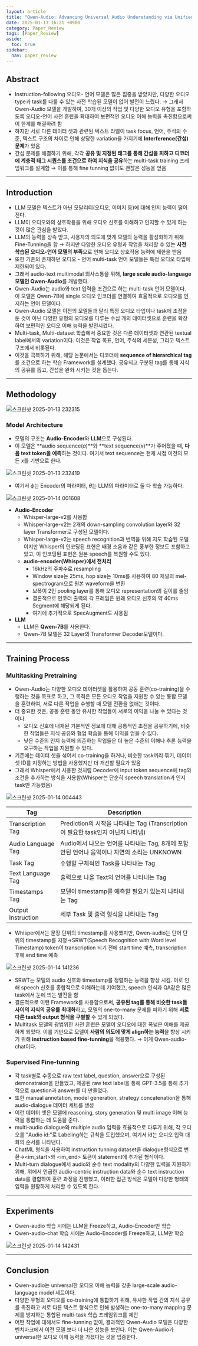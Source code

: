 ```yaml
---
layout: article
title: "Qwen-Audio: Advancing Universal Audio Understanding via Unified Large-Scale Audio-Language Models"
date: 2025-01-13 16:21 +0900
category: Paper_Review
tags: [Paper_Review]
aside:
  toc: true
sidebar:
  nav: paper_review
---
```

## Abstract

- Instruction-following 오디오- 언어 모델은 많은 집중을 받았지만, 다양한 오디오 type과 task를 다룰 수 있는 사전 학습된 모델이 없어 발전이 느렸다. → 그래서 Qwen-Audio 모델을 개발하여, 30개 이상의 작업 및 다양한 오디오 유형을 포함하도록 오디오-언어 사전 훈련을 확대하여 보편적인 오디오 이해 능력을 촉진함으로써 이 한계를 해결하려 함
- 하지만 서로 다른 데이터 셋과 관련된 텍스트 라벨이 task focus, 언어, 주석의 수준, 텍스트 구조의 차이로 인해 상당한 variation을 가지기에 **Interference(간섭) 문제**가 있음
- 간섭 문제를 해결하기 위해, 각각 **공유 및 지정된 태그를 통해 간섭을 피하고** **디코더에 계층적 태그 시퀀스를 조건으로 하여 지식을 공유**하는 multi-task training 프레임워크를 설계함 → 이를 통해 fine tunning 없이도 괜찮은 성능을 얻음

---

## Introduction

- LLM 모델은 텍스트가 아닌 모달리티(오디오, 이미지 등)에 대해 인지 능력이 떨어진다.
- LLM이 오디오와의 상호작용을 위해 오디오 신호를 이해하고 인지할 수 있게 하는 것이 많은 관심을 받았다.
- LLM의 능력을 상속 받고, 사용자의 의도에 맞게 모델의 능력을 활성화하기 위해 Fine-Tunning을 함 → 하지만 다양한 오디오 유형과 작업을 처리할 수 있는 **사전 학습된 오디오-언어 모델의 부족**으로 인해 오디오 상호작용 능력에 제한을 받음
- 또한 기존의 존재하던 오디오 - 언어 multi-task 언어 모델들은 특정 오디오 타입에 제한되어 있다.
- 그래서 audio-text multimodal 의사소통을 위해, **large scale audio-language 모델인 Qwen-Audio**를 개발했다.
- Qwen-Audio는 audio와 text 입력을 조건으로 하는 multi-task 언어 모델이다. 이 모델은 Qwen-7B에 single 오디오 인코더를 연결하여 효율적으로 오디오를 인지하는 언어 모델이다.
- Qwen-Audio 모델은 이전의 모델들과 달리 특정 오디오 타입이나 task에 초점을 둔 것이 아닌 다양한 유형의 오디오를 다루는 수십 개의 데이터셋으로 훈련을 확장하여 보편적인 오디오 이해 능력을 발전시켰다.
- Multi-task, Multi-dataset 학습에서 중요한 것은 다른 데이터셋과 연관된 textual label에서의 variation이다. 이것은 작업 목표, 언어, 주석의 세분성, 그리고 텍스트 구조에서 비롯된다.
- 이것을 극복하기 위해, 해당 논문에서는 디코더에 **sequence of hierarchical tag**를 조건으로 하는 학습 Framework를 설계했다. 공유되고 구분된 tag를 통해 지식의 공유를 돕고, 간섭을 완화 시키는 것을 돕는다.

---

## Methodology

![스크린샷 2025-01-13 232315](https://github.com/user-attachments/assets/37e28e89-6e98-491c-9964-509c00333c7f)

### Model Architecture

- 모델의 구조는 **Audio-Encoder**와 **LLM**으로 구성된다.
- 이 모델은 **audio sequence($a$)**와 **text sequence($x$)**가 주어졌을 때, **다음 text token을 예측**하는 것이다. 여기서 text sequence는 현재 시점 이전의 모든 $x$를 기반으로 한다.

![스크린샷 2025-01-13 232419](https://github.com/user-attachments/assets/898a7b41-d7ea-45eb-8f81-645deb3c5c81)

- 여기서 $\phi$는 Encoder의 파라미터, $\theta$는 LLM의 파라미터로 둘 다 학습 가능하다.

![스크린샷 2025-01-14 001608](https://github.com/user-attachments/assets/69a72fdd-4600-4ca1-b573-b4be12a43bf0)

- **Audio-Encoder**
    - Whisper-large-v2를 사용함
    - Whisper-large-v2는 2개의 down-sampling convolution layer와 32 layer Transformer로 구성된 모델이다.
    - Whisper-large-v2는 speech recognition과 번역을 위해 지도 학습된 모델이지만 Whisper의 인코딩된 표현은 배경 소음과 같은 풍부한 정보도 포함하고 있고, 이 인코딩된 표현은 원본 speech를 복원할 수도 있다.
    - **audio-encoder(Whisper)에서 전처리**
        - 16kHz의 주파수로 resampling
        - Window size는 25ms, hop size는 10ms를 사용하여 80 채널의 mel-spectrogram으로 원본 waveform을 변환
        - 보폭이 2인 pooling layer를 통해 오디오 representation의 길이를 줄임
        - 결론적으로 인코더 출력의 각 프레임은 원래 오디오 신호의 약 40ms Segment에 해당되게 된다.
        - 여기에 추가적으로 SpecAugment도 사용됨
- **LLM**
    - LLM은 **Qwen-7B**를 사용한다.
    - Qwen-7B 모델은 32 Layer의 Transformer Decoder모델이다.

---

## Training Process

### **Multitasking Pretraining**

- Qwen-Audio는 다양한 오디오 데이터셋을 활용하여 공동 훈련(co-training)을 수행하는 것을 목표로 하고, 그 목적은 모든 오디오 작업을 지원할 수 있는 통합 모델을 훈련하여, 서로 다른 작업을 수행할 때  모델 전환을 없애는 것이다.
- 더 중요한 것은, 공동 훈련 동안 유사한 작업들이 서로의 이익을 나눌 수 있다는 것이다.
    - 오디오 신호에 내재된 기본적인 정보에 대해 공통적인 초점을 공유하기에, 비슷한 작업들은 지식 공유와 협업 학습을 통해 이익을 얻을 수 있다.
    - 낮은 수준의 인지 능력에 의존하는 작업들은 더 높은 수준의 이해나 추론 능력을 요구하는 작업을 지원할 수 있다.
- 기존에는 데이터 셋을 섞어서 co-training을 하거나, 비슷한 task끼리 묶기, 데이터 셋 ID를 지정하는 방법을 사용했지만 더 개선할 필요가 있음
- 그래서 Whisper에서 사용한 것처럼 Decoder에 input token sequence에 tag와 조건을 추가하는 방식을 사용함(Whisper는 단순히 speech translation과 인지 task만 가능했음)

![스크린샷 2025-01-14 004443](https://github.com/user-attachments/assets/a6fc0ba8-7520-4fd9-b5a3-5677385dab82)

| Tag | Description |
| --- | --- |
| Transcription Tag | Prediction의 시작을 나타내는 Tag (Transcription이 필요한 task인지 아닌지 나타냄) |
| Audio Language Tag | Audio에서 나오는 언어를 나타내는 Tag, 8개에 포함 안된 언어나 음악이나 자연의 소리는 UNKNOWN |
| Task Tag | 수행할 구체적인 Task를 나타내는 Tag |
| Text Language Tag | 출력으로 나올 Text의 언어를 나타내는 Tag |
| Timestamps Tag | 모델이 timestamp를 예측할 필요가 있는지 나타내는 Tag |
| Output Instruction | 세부 Task 및 출력 형식을 나타내는 Tag |
- Whisper에서는 문장 단위의 timestamp를 사용했지만, Qwen-audio는 단어 단위의 timestamp를 지정→SRWT(Speech Recognition with Word level Timestamp) token이 transcription 되기 전에 start time 예측, transcription 후에 end time 예측

![스크린샷 2025-01-14 141236](https://github.com/user-attachments/assets/d0d84c5f-33d4-4d3b-847e-89377d4b3488)

- SRWT는 모델의 audio 신호와 timestamp를 정렬하는 능력을 향상 시킴. 이로 인해 speech 신호를 종합적으로 이해하는데 기여했고, speech 인식과 QA같은 많은 task에서 눈에 띄는 발전을 함
- 결론적으로 이런 Framework를 사용함으로써, **공유된 tag를 통해 비슷한 task들 사이의 지식의 공유를 최대화**하고, 모델의 one-to-many 문제를 피하기 위해 **서로 다른 task와 output 형식을 구별할** 수 있게 되었다.
- Multitask 모델의 광범위한 사전 훈련은 모델이 오디오에 대한 폭넓은 이해를 제공하게 되었다. 이를 기반으로 모델이 **사람의 의도에 맞게 align하는 능력**을 향상 시키기 위해 **instruction based fine-tunning**을 적용했다. → 이게 Qwen-audio-chat이다.

### Supervised Fine-tunning

- 각 task별로 수동으로 raw text label, question, answer으로 구성된 demonstraion을 만들었고, 제공된 raw text label을 통해 GPT-3.5를 통해 추가적으로 question과 answer를 더 만들었다.
- 또한 manual annotation, model generation, strategy concatenation을 통해 audio-dialogue 데이터 세트를 생성
- 이런 데이터 셋은 모델에 reasoning, story generation 및 multi image 이해 능력을 통합하는 데 도움을 준다.
- multi-audio dialogue와 multiple audio 입력을 효율적으로 다루기 위해, 각 오디오를 "Audio id:"로 Labeling하는 규칙을 도입했으며, 여기서 id는 오디오 입력 대화의 순서를 나타낸다.
- ChatML 형식을 사용하여 instruction tunning dataset을 dialogue형식으로 변환→<im_start>와 <im_end> 토큰이 statement에 추가된 형식이다.
- Multi-turn dialogue에서  audio와 순수 text modality의 다양한 입력을 지원하기 위해, 위에서 언급한 audio-centric instruction data와 순수 text instruction data를 결합하여 훈련 과정을 진행했고, 이러한 접근 방식은 모델이 다양한 형태의 입력을 원활하게 처리할 수 있도록 한다.

---

## Experiments

- Qwen-audio 학습 시에는 LLM을 Freeze하고, Audio-Encoder만 학습
- Qwen-audio-chat 학습 시에는 Audio-Encoder를 Freeze하고, LLM만 학습

![스크린샷 2025-01-14 142431](https://github.com/user-attachments/assets/bb01c2b6-3562-4578-b74e-2a83b641fa6a)

---

## Conclusion

- Qwen-audio는 universal한 오디오 이해 능력을 갖춘 large-scale audio-language model 세트이다.
- 다양한 유형의 오디오를 co-training에 통합하기 위해, 유사한 작업 간의 지식 공유를 촉진하고 서로 다른 텍스트 형식으로 인해 발생하는 one-to-many mapping 문제를 방지하는 통합된 multi-task 학습 프레임워크를 제안
- 어떤 작업에 대해서도 fine-tunning 없이, 결과적인 Qwen-Audio 모델은 다양한 벤치마크에서 이전 모델 보다 더 나은 성능을 보인다. 이는 Qwen-Audio가 universal한 오디오 이해 능력을 가졌다는 것을 입증한다.
